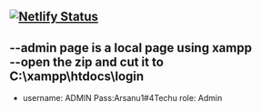 [![Netlify Status](https://api.netlify.com/api/v1/badges/5c0de731-e1cb-4487-915d-43ba1907ddc7/deploy-status)](https://app.netlify.com/sites/arsani-tech/deploys)
---
--admin page is a local page using xampp  
--open the zip and cut it to C:\xampp\htdocs\login
---
- username: ADMIN Pass:Arsanu1#4Techu role: Admin
